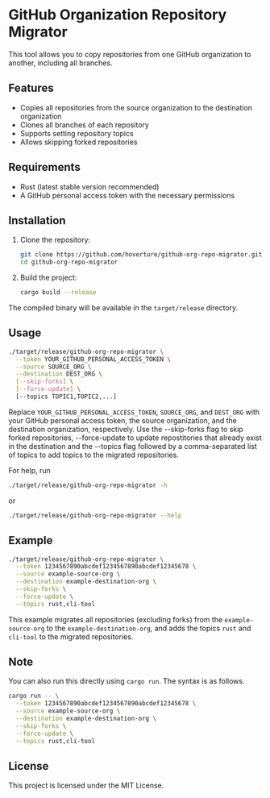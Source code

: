 # GitHub Organization Repository Migrator

This tool allows you to copy repositories from one GitHub organization to another, including all branches.

## Features

- Copies all repositories from the source organization to the destination organization
- Clones all branches of each repository
- Supports setting repository topics
- Allows skipping forked repositories

## Requirements

- Rust (latest stable version recommended)
- A GitHub personal access token with the necessary permissions

## Installation

1. Clone the repository:

    ``` sh
    git clone https://github.com/hoverture/github-org-repo-migrator.git
    cd github-org-repo-migrator
    ```

2. Build the project:

    ``` sh
    cargo build --release
    ```

The compiled binary will be available in the `target/release` directory.

## Usage

``` sh
./target/release/github-org-repo-migrator \
  --token YOUR_GITHUB_PERSONAL_ACCESS_TOKEN \
  --source SOURCE_ORG \
  --destination DEST_ORG \
  [--skip-forks] \
  [--force-update] \
  [--topics TOPIC1,TOPIC2,...]

```

Replace `YOUR_GITHUB_PERSONAL_ACCESS_TOKEN`, `SOURCE_ORG`, and `DEST_ORG` with your GitHub personal access token, the source organization, and the destination organization, respectively. Use the --skip-forks flag to skip forked repositories, --force-update to update repostitories that already exist in the destination and the --topics flag followed by a comma-separated list of topics to add topics to the migrated repositories.

For help, run

``` sh
./target/release/github-org-repo-migrator -h
```

or

``` sh
./target/release/github-org-repo-migrator --help
```

## Example

``` sh
./target/release/github-org-repo-migrator \
  --token 1234567890abcdef1234567890abcdef12345678 \
  --source example-source-org \
  --destination example-destination-org \
  --skip-forks \
  --force-update \
  --topics rust,cli-tool
```

This example migrates all repositories (excluding forks) from the `example-source-org` to the `example-destination-org`, and adds the topics `rust` and `cli-tool` to the migrated repositories.

## Note

You can also run this directly using `cargo run`. The syntax is as follows.

``` sh
cargo run -- \
  --token 1234567890abcdef1234567890abcdef12345678 \
  --source example-source-org \
  --destination example-destination-org \
  --skip-forks \
  --force-update \
  --topics rust,cli-tool
```

## License

This project is licensed under the MIT License.

